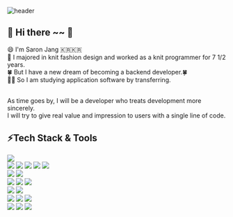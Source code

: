 <!-- ![header](https://capsule-render.vercel.app/api?type=rect&height=200&text=Stroke%20Test&fontAlign=70&stroke=00FF00&strokeWidth=3) -->
![header](https://capsule-render.vercel.app/api?type=rect&color=auto&height=100&section=header&text=Welcome%20to%20My%20GitHub!&fontSize=40)
## 👋 Hi there ~~ 👋

<div>
😄 I'm Saron Jang 🇰🇷🇰🇷<br/>
📖 I majored in knit fashion design and worked as a knit programmer for 7 1/2 years. <br/>
🍀 But I have a new dream of becoming a backend developer.🍀 <br/>
👩‍💻 So I am studying application software by transferring. <br/><br/>
  
<!--   My nickname is someone who lives in coding and dies in coding. -->
  As time goes by, I will be a developer who treats development more sincerely. <br/>
  I will try to give real value and impression to users with a single line of code.

</div>


## ⚡Tech Stack & Tools
<div>
<img src="https://img.shields.io/badge/JAVA-FF7800?style=for-the-badge&logo=&logoColor=000"/><br/>
<img src="https://img.shields.io/badge/JavaScript-F7DF1E?style=for-the-badge&logo=JavaScript&logoColor=444"/>
<img src="https://img.shields.io/badge/JQuery-0769AD?style=for-the-badge&logo=JQuery&logoColor=fff"/>
<img src="https://img.shields.io/badge/html5-E34F26?style=for-the-badge&logo=html5&logoColor=fff"/>
<img src="https://img.shields.io/badge/css3-1572B6?style=for-the-badge&logo=css3&logoColor=fff"/>
<img src="https://img.shields.io/badge/Bootstrap-7952B3?style=for-the-badge&logo=Bootstrap&logoColor=fff"/><br/>
<img src="https://img.shields.io/badge/MySQL-4479A1?style=for-the-badge&logo=MySQL&logoColor=fff"/>
<img src="https://img.shields.io/badge/OracleDBMS-F80000?style=for-the-badge&logo=Oracle&logoColor=fff"/><br/>
<img src="https://img.shields.io/badge/Spring Boot-6DB33F?style=for-the-badge&logo=SpringBoot&logoColor=fff"/>
<img src="https://img.shields.io/badge/Gradle-02303A?style=for-the-badge&logo=Gradle&logoColor=fff"/>
<img src="https://img.shields.io/badge/Apache Tomcat-F8DC75?style=for-the-badge&logo=ApacheTomcat&logoColor=fff"/><br/>
<img src="https://img.shields.io/badge/Amazon EC2-FF9900?style=for-the-badge&logo=AmazonEC2&logoColor=fff"/>
<img src="https://img.shields.io/badge/Amazon RDS-527FFF?style=for-the-badge&logo=AmazonRDS&logoColor=fff"/><br/>
<img src="https://img.shields.io/badge/Visual Studio Code-007ACC?style=for-the-badge&logo=VisualStudioCode&logoColor=fff"/>
<img src="https://img.shields.io/badge/IntelliJ IDEA-000?style=for-the-badge&logo=IntelliJIDEA&logoColor=fff"/>
<img src="https://img.shields.io/badge/Eclipse IDE-2C2255?style=for-the-badge&logo=EclipseIDE&logoColor=fff"/><br/>
<img src="https://img.shields.io/badge/mac OS-000?style=for-the-badge&logo=macOS&logoColor=fff"/>
<img src="https://img.shields.io/badge/GitHub-181717?style=for-the-badge&logo=GitHub&logoColor=fff"/>
<img src="https://img.shields.io/badge/Notion-000?style=for-the-badge&logo=Notion&logoColor=fff"/>
</div>

<!-- ****** -->
<!-- ![saron's GitHub stats](https://github-readme-stats.vercel.app/api?username=saron312&show_icons=true&theme=vue-dark) -->
<!-- ![Top Langs](https://github-readme-stats.vercel.app/api/top-langs/?username=saron312&layout=compact&theme=material-palenight) -->
